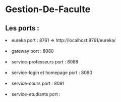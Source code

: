 # Gestion-De-Faculte
<h2>Les ports : </h2>
<li>eureka port : 8761 => http://localhost:8761/eureka/  </li><br>
<li>gateway port : 8080</li><br>
<li>service-professeurs port : 8088</li><br>
<li>service-login et homepage port : 8090</li><br>
<li>service-cours port : 8091</li><br>
<li>service-etudiants port : </li><br>
